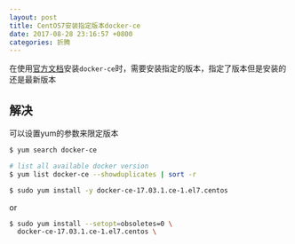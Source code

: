 ```yaml
---
layout: post
title: CentOS7安装指定版本docker-ce
date: 2017-08-28 23:16:57 +0800
categories: 折腾
---
```


在使用[官方文档](https://docs.docker.com/engine/installation/linux/docker-ce/centos/#install-using-the-repository)安装`docker-ce`时，需要安装指定的版本，指定了版本但是安装的还是最新版本




## 解决

可以设置yum的参数来限定版本

```bash
$ yum search docker-ce

# list all available docker version
$ yum list docker-ce --showduplicates | sort -r

$ sudo yum install -y docker-ce-17.03.1.ce-1.el7.centos
```

or

```bash
$ sudo yum install --setopt=obsoletes=0 \
  docker-ce-17.03.1.ce-1.el7.centos \
```